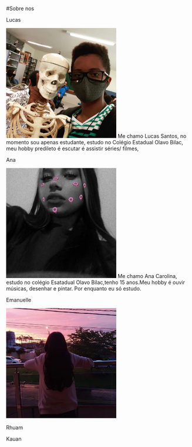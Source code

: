 #Sobre nos

Lucas

<img src="lucas.jpg" alt="Texto alternativo" title="lucas" width="300" height="300" />
Me chamo Lucas Santos, no momento sou apenas estudante, estudo no Colégio Estadual Olavo Bilac,
meu hobby predileto é escutar é assistir séries/ filmes,


Ana

<img src="ana.jpg" alt="Texto alternativo" title="ana" width="300" height="300" />
 Me chamo Ana Carolina, estudo no colégio Esatadual Olavo Bilac,tenho 15 anos.Meu hobby é ouvir músicas, desenhar e pintar.
 Por enquanto eu só estudo.

Emanuelle

<img src="emanuell.jpg" alt="Texto alternativo" title="emanuell" width="300" height="300" />

Rhuam



Kauan
